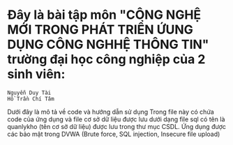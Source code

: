 # Đây là bài tập môn "CÔNG NGHỆ MỚI TRONG PHÁT TRIỂN ỨUNG DỤNG CÔNG NGHHỆ THÔNG TIN" trường đại học công nghiệp của 2 sinh viên: 
    Nguyễn Duy Tài
    Hồ Trần Chí Tâm

Dưới đây là mô tả về code và hướng dẫn sử dụng
Trong file này có chứa code của ứng dụng và file cơ sở dữ liệu được lưu dưới dạng file sql có tên là quanlykho (tên cơ sở dữ liệu) được lưu trong thư mục CSDL. 
Ứng dụng được các bảo mật trong DVWA (Brute force, SQL injection, Insecure file upload)
